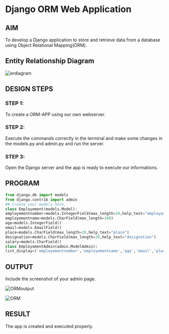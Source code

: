 # Django ORM Web Application

## AIM
To develop a Django application to store and retrieve data from a database using Object Relational Mapping(ORM).

## Entity Relationship Diagram
![erdiagram](https://user-images.githubusercontent.com/119405070/215317816-d76ac97f-a7a5-4c6a-bf73-d93cef6af260.png)
<br>

## DESIGN STEPS

### STEP 1:
To create a ORM-APP using our own webserver.
### STEP 2:
Execute the commands correctly in the terminal and make some changes in the models.py and admin.py and run the server.
### STEP 3:
Open the Django server and the app is ready to execute our informations.

## PROGRAM
```python
from django.db import models
from django.contrib import admin
## Create your models here.
class Employement(models.Model):
employementnumber=models.IntegerField(max_length=20,help_text="employementnumber")
employementname=models.CharField(max_length=100)
age=models.IntegerField()
email=models.EmailField()
place=models.CharField(max_length=20,help_text="place")
designation=models.CharField(max_length=20,help_text="designation")
salary=models.CharField()
class EmployementAdmin(admin.ModelAdmin):
list_display=('employementnumber','employementname','age','email','place','designation','salary')
```

## OUTPUT
Include the screenshot of your admin page.

![ORMoutput](https://user-images.githubusercontent.com/119405070/210609659-f13972ed-f94c-423b-ad5b-5bbb40773b47.png)
<br>

![ORM](https://user-images.githubusercontent.com/119405070/210609751-d0f03828-670f-402b-ac19-c49b1a2a31ef.png)
<br>

## RESULT
The app is created and executed properly.

